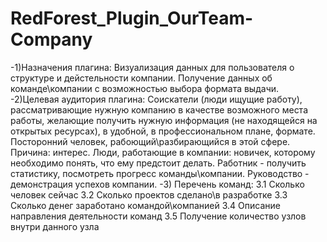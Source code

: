 # RedForest_Plugin_OurTeam-Company
-1)Назначения плагина: Визуализация данных для пользователя о структуре и дейстельности компании.
Получение данных об команде\компании с возможностью выбора формата выдачи.
-2)Целевая аудитория плагина:
Соискатели (люди ищущие работу), рассматривающие нужную компанию в качестве возможного места работы, желающие получить нужную информация (не находящейся на открытых ресурсах), в удобной, в профессиональном плане, формате.
Посторонний человек, рабоющий\разбирающийся в этой сфере. Причина: интерес.
Люди, работающие в компании: новичек, которому необходимо понять, что ему предстоит делать.
Работник - получить статистику, посмотреть прогресс команды\компании.
Руководство - демонстрация успехов компании.
-3) Перечень команд: 
3.1 Сколько человек сейчас
3.2 Сколько проектов сделано\в разработке
3.3 Сколько денег заработано командой\компанией
3.4 Описание направления деятельности команд
3.5 Получение количество узлов внутри данного узла
